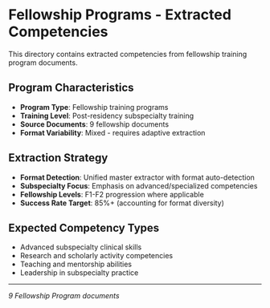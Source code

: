 # Fellowship Programs - Extracted Competencies  

This directory contains extracted competencies from fellowship training program documents.

## Program Characteristics
- **Program Type**: Fellowship training programs  
- **Training Level**: Post-residency subspecialty training
- **Source Documents**: 9 fellowship documents
- **Format Variability**: Mixed - requires adaptive extraction

## Extraction Strategy
- **Format Detection**: Unified master extractor with format auto-detection
- **Subspecialty Focus**: Emphasis on advanced/specialized competencies
- **Fellowship Levels**: F1-F2 progression where applicable
- **Success Rate Target**: 85%+ (accounting for format diversity)

## Expected Competency Types
- Advanced subspecialty clinical skills
- Research and scholarly activity competencies  
- Teaching and mentorship abilities
- Leadership in subspecialty practice

---
*9 Fellowship Program documents*
